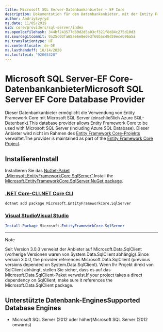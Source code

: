 ```yaml
---
title: Microsoft SQL Server-Datenbankanbieter – EF Core
description: Dokumentation für den Datenbankanbieter, mit der Entity Framework Core mit Microsoft SQL Server verwendet werden kann
author: AndriySvyryd
ms.date: 11/05/2019
uid: core/providers/sql-server/index
ms.openlocfilehash: 344bf243577d39d2d5a03cf321f8d84c275d10d3
ms.sourcegitcommit: 0a25c03fa65ae6e0e0e3f66bac48d59eceb96a5a
ms.translationtype: HT
ms.contentlocale: de-DE
ms.lasthandoff: 10/14/2020
ms.locfileid: "92065328"
---
```

# <a name="microsoft-sql-server-ef-core-database-provider"></a><span data-ttu-id="e6d70-103">Microsoft SQL Server-EF Core-Datenbankanbieter</span><span class="sxs-lookup"><span data-stu-id="e6d70-103">Microsoft SQL Server EF Core Database Provider</span></span>

<span data-ttu-id="e6d70-104">Dieser Datenbankanbieter ermöglicht die Verwendung von Entity Framework Core mit Microsoft SQL Server (einschließlich Azure SQL-Datenbank).</span><span class="sxs-lookup"><span data-stu-id="e6d70-104">This database provider allows Entity Framework Core to be used with Microsoft SQL Server (including Azure SQL Database).</span></span> <span data-ttu-id="e6d70-105">Dieser Anbieter wird nicht im Rahmen des [Entity Framework Core-Projekts](https://github.com/aspnet/EntityFrameworkCore) verwaltet.</span><span class="sxs-lookup"><span data-stu-id="e6d70-105">The provider is maintained as part of the [Entity Framework Core Project](https://github.com/aspnet/EntityFrameworkCore).</span></span>

## <a name="install"></a><span data-ttu-id="e6d70-106">Installieren</span><span class="sxs-lookup"><span data-stu-id="e6d70-106">Install</span></span>

<span data-ttu-id="e6d70-107">Installieren Sie das [NuGet-Paket „Microsoft.EntityFrameworkCore.SqlServer“](https://www.nuget.org/packages/Microsoft.EntityFrameworkCore.SqlServer/).</span><span class="sxs-lookup"><span data-stu-id="e6d70-107">Install the [Microsoft.EntityFrameworkCore.SqlServer NuGet package](https://www.nuget.org/packages/Microsoft.EntityFrameworkCore.SqlServer/).</span></span>

### <a name="net-core-cli"></a>[<span data-ttu-id="e6d70-108">.NET Core-CLI</span><span class="sxs-lookup"><span data-stu-id="e6d70-108">.NET Core CLI</span></span>](#tab/dotnet-core-cli)

```dotnetcli
dotnet add package Microsoft.EntityFrameworkCore.SqlServer
```

### <a name="visual-studio"></a>[<span data-ttu-id="e6d70-109">Visual Studio</span><span class="sxs-lookup"><span data-stu-id="e6d70-109">Visual Studio</span></span>](#tab/vs)

```powershell
Install-Package Microsoft.EntityFrameworkCore.SqlServer
```

***

> [!NOTE]
> <span data-ttu-id="e6d70-110">Seit Version 3.0.0 verweist der Anbieter auf Microsoft.Data.SqlClient (vorherige Versionen waren von System.Data.SqlClient abhängig).</span><span class="sxs-lookup"><span data-stu-id="e6d70-110">Since version 3.0.0, the provider references Microsoft.Data.SqlClient (previous versions depended on System.Data.SqlClient).</span></span> <span data-ttu-id="e6d70-111">Wenn Ihr Projekt direkt von SqlClient abhängt, stellen Sie sicher, dass es auf das Microsoft.Data.SqlClient-Paket verweist.</span><span class="sxs-lookup"><span data-stu-id="e6d70-111">If your project takes a direct dependency on SqlClient, make sure it references the Microsoft.Data.SqlClient package.</span></span>

## <a name="supported-database-engines"></a><span data-ttu-id="e6d70-112">Unterstützte Datenbank-Engines</span><span class="sxs-lookup"><span data-stu-id="e6d70-112">Supported Database Engines</span></span>

* <span data-ttu-id="e6d70-113">Microsoft SQL Server (2012 oder höher)</span><span class="sxs-lookup"><span data-stu-id="e6d70-113">Microsoft SQL Server (2012 onwards)</span></span>
